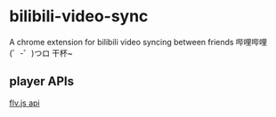 # bilibili-video-sync
A chrome extension for bilibili video syncing between friends 哔哩哔哩 (゜-゜)つロ 干杯~

## player APIs

[flv.js api](https://github.com/bilibili/flv.js/blob/master/docs/api.md#interface-player-abstract)